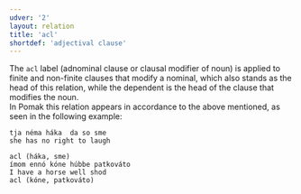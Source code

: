 ```yaml
---
udver: '2'
layout: relation
title: 'acl'
shortdef: 'adjectival clause'
---
```




The `acl` label (adnominal clause or clausal modifier of noun) is applied to finite and non-finite clauses that modify a nominal,
which also stands as the head of this relation, while the dependent is the head of the clause that modifies the noun.  
In Pomak this relation appears in accordance to the above mentioned, as seen in the following example:

~~~ sdparse
tja néma háka  da so sme 
she has no right to laugh
~~~

~~~ sdparse
acl (háka, sme)     
ímom ennó kóne húbbe patkοváto  
I have a horse well shod         
acl (kóne, patkováto)
~~~
